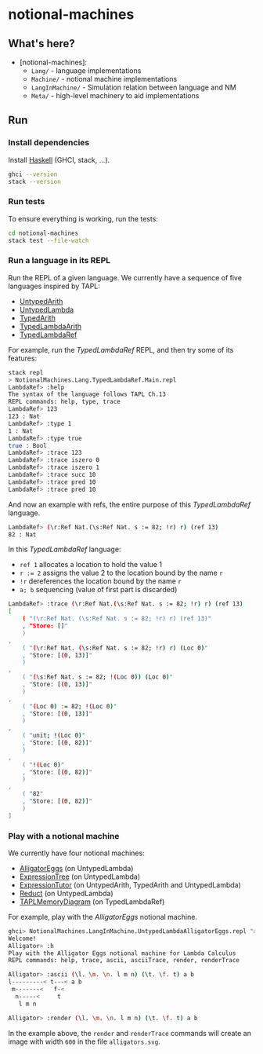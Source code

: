 # notional-machines

## What's here?

* [notional-machines]:
  * `Lang/` - language implementations
  * `Machine/` - notional machine implementations
  * `LangInMachine/` - Simulation relation between language and NM
  * `Meta/` - high-level machinery to aid implementations

## Run

### Install dependencies

Install [Haskell](https://www.haskell.org/downloads/) (GHCI, stack, ...).

```sh
ghci --version
stack --version
```

### Run tests

To ensure everything is working, run the tests:

```sh
cd notional-machines
stack test --file-watch
```

### Run a language in its REPL

Run the REPL of a given language.
We currently have a sequence of five languages inspired by TAPL:

* [UntypedArith](src/NotionalMachines/Lang/UntypedArith/README.md)
* [UntypedLambda](src/NotionalMachines/Lang/UntypedLambda/README.md)
* [TypedArith](src/NotionalMachines/Lang/TypedArith/README.md)
* [TypedLambdaArith](src/NotionalMachines/Lang/TypedLambdaArith/README.md)
* [TypedLambdaRef](src/NotionalMachines/Lang/TypedLambdaRef/README.md)

For example, run the *TypedLambdaRef* REPL,
and then try some of its features:

```sh
stack repl
> NotionalMachines.Lang.TypedLambdaRef.Main.repl
LambdaRef> :help
The syntax of the language follows TAPL Ch.13
REPL commands: help, type, trace
LambdaRef> 123
123 : Nat
LambdaRef> :type 1
1 : Nat
LambdaRef> :type true
true : Bool
LambdaRef> :trace 123
LambdaRef> :trace iszero 0
LambdaRef> :trace iszero 1
LambdaRef> :trace succ 10
LambdaRef> :trace pred 10
LambdaRef> :trace pred 10
```

And now an example with refs, the entire purpose of this *TypedLambdaRef* language.

```sh
LambdaRef> (\r:Ref Nat.(\s:Ref Nat. s := 82; !r) r) (ref 13)
82 : Nat
```

In this *TypedLambdaRef* language:

* `ref 1` allocates a location to hold the value 1
* `r := 2` assigns the value 2 to the location bound by the name `r`
* `!r` dereferences the location bound by the name `r`
* `a; b` sequencing (value of first part is discarded)

```sh
LambdaRef> :trace (\r:Ref Nat.(\s:Ref Nat. s := 82; !r) r) (ref 13)
[
    ( "(\r:Ref Nat. (\s:Ref Nat. s := 82; !r) r) (ref 13)"
    , "Store: []"
    )
,
    ( "(\r:Ref Nat. (\s:Ref Nat. s := 82; !r) r) (Loc 0)"
    , "Store: [(0, 13)]"
    )
,
    ( "(\s:Ref Nat. s := 82; !(Loc 0)) (Loc 0)"
    , "Store: [(0, 13)]"
    )
,
    ( "(Loc 0) := 82; !(Loc 0)"
    , "Store: [(0, 13)]"
    )
,
    ( "unit; !(Loc 0)"
    , "Store: [(0, 82)]"
    )
,
    ( "!(Loc 0)"
    , "Store: [(0, 82)]"
    )
,
    ( "82"
    , "Store: [(0, 82)]"
    )
]
```

### Play with a notional machine

We currently have four notional machines:

* [AlligatorEggs](src/NotionalMachines/Machine/AlligatorEggs/README.md) (on UntypedLambda)
* [ExpressionTree](src/NotionalMachines/Machine/ExpressionTree/README.md) (on UntypedLambda)
* [ExpressionTutor](src/NotionalMachines/Machine/ExpressionTutor/README.md) (on UntypedArith, TypedArith and UntypedLambda)
* [Reduct](src/NotionalMachines/Machine/Reduct/README.md) (on UntypedLambda)
* [TAPLMemoryDiagram](src/NotionalMachines/Machine/TAPLMemoryDiagram/README.md) (on TypedLambdaRef)

For example, play with the *AlligatorEggs* notional machine.

```sh
ghci> NotionalMachines.LangInMachine.UntypedLambdaAlligatorEggs.repl "alligators.svg" 600
Welcome!
Alligator> :h
Play with the Alligator Eggs notional machine for Lambda Calculus
REPL commands: help, trace, ascii, asciiTrace, render, renderTrace

Alligator> :ascii (\l. \m. \n. l m n) (\t. \f. t) a b
l---------< t---< a b
 m-------<   f-<     
  n-----<     t      
   l m n             

Alligator> :render (\l. \m. \n. l m n) (\t. \f. t) a b
```

In the example above, the `render` and `renderTrace` commands will create an image with width `600` in the file `alligators.svg`.

